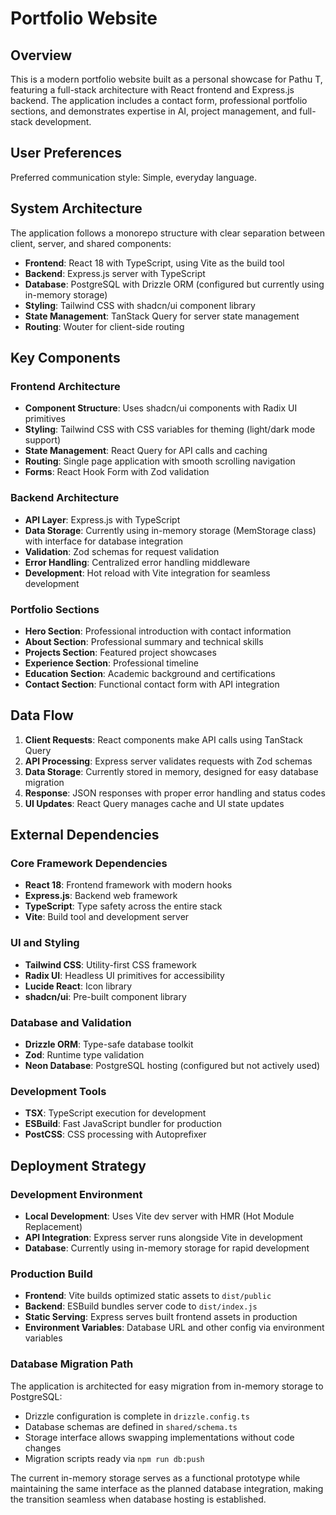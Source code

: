 # Portfolio Website

## Overview

This is a modern portfolio website built as a personal showcase for Pathu T, featuring a full-stack architecture with React frontend and Express.js backend. The application includes a contact form, professional portfolio sections, and demonstrates expertise in AI, project management, and full-stack development.

## User Preferences

Preferred communication style: Simple, everyday language.

## System Architecture

The application follows a monorepo structure with clear separation between client, server, and shared components:

- **Frontend**: React 18 with TypeScript, using Vite as the build tool
- **Backend**: Express.js server with TypeScript
- **Database**: PostgreSQL with Drizzle ORM (configured but currently using in-memory storage)
- **Styling**: Tailwind CSS with shadcn/ui component library
- **State Management**: TanStack Query for server state management
- **Routing**: Wouter for client-side routing

## Key Components

### Frontend Architecture
- **Component Structure**: Uses shadcn/ui components with Radix UI primitives
- **Styling**: Tailwind CSS with CSS variables for theming (light/dark mode support)
- **State Management**: React Query for API calls and caching
- **Routing**: Single page application with smooth scrolling navigation
- **Forms**: React Hook Form with Zod validation

### Backend Architecture
- **API Layer**: Express.js with TypeScript
- **Data Storage**: Currently using in-memory storage (MemStorage class) with interface for database integration
- **Validation**: Zod schemas for request validation
- **Error Handling**: Centralized error handling middleware
- **Development**: Hot reload with Vite integration for seamless development

### Portfolio Sections
- **Hero Section**: Professional introduction with contact information
- **About Section**: Professional summary and technical skills
- **Projects Section**: Featured project showcases
- **Experience Section**: Professional timeline
- **Education Section**: Academic background and certifications
- **Contact Section**: Functional contact form with API integration

## Data Flow

1. **Client Requests**: React components make API calls using TanStack Query
2. **API Processing**: Express server validates requests with Zod schemas
3. **Data Storage**: Currently stored in memory, designed for easy database migration
4. **Response**: JSON responses with proper error handling and status codes
5. **UI Updates**: React Query manages cache and UI state updates

## External Dependencies

### Core Framework Dependencies
- **React 18**: Frontend framework with modern hooks
- **Express.js**: Backend web framework
- **TypeScript**: Type safety across the entire stack
- **Vite**: Build tool and development server

### UI and Styling
- **Tailwind CSS**: Utility-first CSS framework
- **Radix UI**: Headless UI primitives for accessibility
- **Lucide React**: Icon library
- **shadcn/ui**: Pre-built component library

### Database and Validation
- **Drizzle ORM**: Type-safe database toolkit
- **Zod**: Runtime type validation
- **Neon Database**: PostgreSQL hosting (configured but not actively used)

### Development Tools
- **TSX**: TypeScript execution for development
- **ESBuild**: Fast JavaScript bundler for production
- **PostCSS**: CSS processing with Autoprefixer

## Deployment Strategy

### Development Environment
- **Local Development**: Uses Vite dev server with HMR (Hot Module Replacement)
- **API Integration**: Express server runs alongside Vite in development
- **Database**: Currently using in-memory storage for rapid development

### Production Build
- **Frontend**: Vite builds optimized static assets to `dist/public`
- **Backend**: ESBuild bundles server code to `dist/index.js`
- **Static Serving**: Express serves built frontend assets in production
- **Environment Variables**: Database URL and other config via environment variables

### Database Migration Path
The application is architected for easy migration from in-memory storage to PostgreSQL:
- Drizzle configuration is complete in `drizzle.config.ts`
- Database schemas are defined in `shared/schema.ts`
- Storage interface allows swapping implementations without code changes
- Migration scripts ready via `npm run db:push`

The current in-memory storage serves as a functional prototype while maintaining the same interface as the planned database integration, making the transition seamless when database hosting is established.